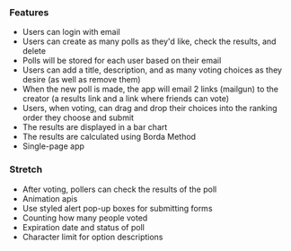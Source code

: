 ### Features

* Users can login with email
* Users can create as many polls as they'd like, check the results, and delete
* Polls will be stored for each user based on their email
* Users can add a title, description, and as many voting choices as they desire (as well as remove them)
* When the new poll is made, the app will email 2 links (mailgun) to the creator (a results link and a link where friends can vote)
* Users, when voting, can drag and drop their choices into the ranking order they choose and submit
* The results are displayed in a bar chart
* The results are calculated using Borda Method
* Single-page app


### Stretch

* After voting, pollers can check the results of the poll
* Animation apis
* Use styled alert pop-up boxes for submitting forms
* Counting how many people voted
* Expiration date and status of poll
* Character limit for option descriptions
